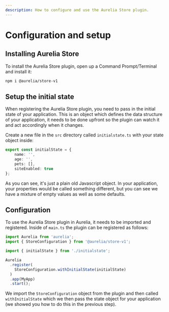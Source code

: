 ```yaml
---
description: How to configure and use the Aurelia Store plugin.
---
```


# Configuration and setup

## Installing Aurelia Store

To install the Aurelia Store plugin, open up a Command Prompt/Terminal and install it:

```bash
npm i @aurelia/store-v1
```

## Setup the initial state

When registering the Aurelia Store plugin, you need to pass in the initial state of your application. This is an object which defines the data structure of your application, it needs to be done upfront so the plugin can watch it and act accordingly when it changes.

Create a new file in the `src` directory called `initialstate.ts` with your state object inside:

```typescript
export const initialState = {
    name: '',
    age: '',
    pets: [],
    siteEnabled: true
};
```

As you can see, it's just a plain old Javascript object. In your application, your properties would be called something different, but you can see we have a mixture of empty values as well as some defaults.

## Configuration

To use the Aurelia Store plugin in Aurelia, it needs to be imported and registered. Inside of `main.ts` the plugin can be registered as follows:

```typescript
import Aurelia from 'aurelia';
import { StoreConfiguration } from '@aurelia/store-v1';

import { initialState } from './initialstate'; 

Aurelia
  .register(
    StoreConfiguration.withInitialState(initialState)
  )
  .app(MyApp)
  .start();

```

We import the `StoreConfiguration` object from the plugin and then called `withInitialState` which we then pass the state object for your application \(we showed you how to do this in the previous step\).

